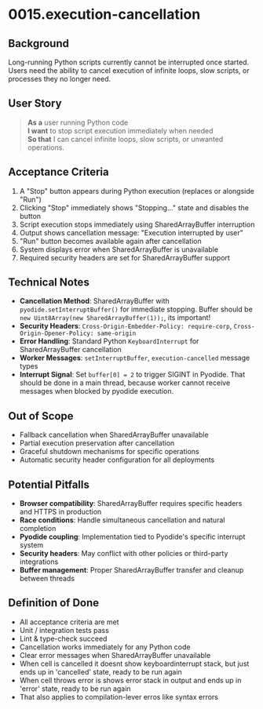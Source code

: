 # 0015.execution-cancellation

## Background

Long-running Python scripts currently cannot be interrupted once started. Users need the ability to cancel execution of infinite loops, slow scripts, or processes they no longer need.

## User Story

> **As a** user running Python code  
> **I want** to stop script execution immediately when needed  
> **So that** I can cancel infinite loops, slow scripts, or unwanted operations.

## Acceptance Criteria

1. A "Stop" button appears during Python execution (replaces or alongside "Run")
2. Clicking "Stop" immediately shows "Stopping..." state and disables the button
3. Script execution stops immediately using SharedArrayBuffer interruption
4. Output shows cancellation message: "Execution interrupted by user"
5. "Run" button becomes available again after cancellation
6. System displays error when SharedArrayBuffer is unavailable
7. Required security headers are set for SharedArrayBuffer support

## Technical Notes

- **Cancellation Method**: SharedArrayBuffer with `pyodide.setInterruptBuffer()` for immediate stopping. Buffer should be `new Uint8Array(new SharedArrayBuffer(1));`, its important!
- **Security Headers**: `Cross-Origin-Embedder-Policy: require-corp`, `Cross-Origin-Opener-Policy: same-origin`
- **Error Handling**: Standard Python `KeyboardInterrupt` for SharedArrayBuffer cancellation
- **Worker Messages**: `setInterruptBuffer`, `execution-cancelled` message types
- **Interrupt Signal**: Set `buffer[0] = 2` to trigger SIGINT in Pyodide. That should be done in a main thread, because worker cannot receive messages when blocked by pyodide execution.

## Out of Scope

- Fallback cancellation when SharedArrayBuffer unavailable
- Partial execution preservation after cancellation
- Graceful shutdown mechanisms for specific operations
- Automatic security header configuration for all deployments

## Potential Pitfalls

- **Browser compatibility**: SharedArrayBuffer requires specific headers and HTTPS in production
- **Race conditions**: Handle simultaneous cancellation and natural completion
- **Pyodide coupling**: Implementation tied to Pyodide's specific interrupt system
- **Security headers**: May conflict with other policies or third-party integrations
- **Buffer management**: Proper SharedArrayBuffer transfer and cleanup between threads

## Definition of Done

- All acceptance criteria are met
- Unit / integration tests pass
- Lint & type-check succeed
- Cancellation works immediately for any Python code
- Clear error messages when SharedArrayBuffer unavailable
- When cell is cancelled it doesnt show keyboardinterrupt stack, but just ends up in 'cancelled' state, ready to be run again
- When cell throws error is shows error stack in output and ends up in 'error' state, ready to be run again
- That also applies to compilation-lever erros like syntax errors
